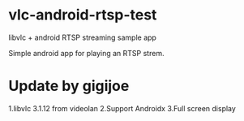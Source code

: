 # vlc-android-rtsp-test
libvlc + android RTSP streaming sample app

Simple android app for playing an RTSP strem. 

# Update by gigijoe

1.libvlc 3.1.12 from videolan
2.Support Androidx
3.Full screen display


